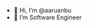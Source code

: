 - 👋 Hi, I’m @aaruanbu
- 🌱 I’m  Software Engineer 

<!---
aaruanbu/aaruanbu is a ✨ special ✨ repository because its `README.md` (this file) appears on your GitHub profile.
You can click the Preview link to take a look at your changes.
--->

